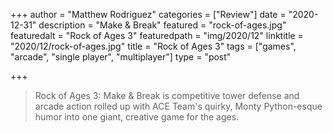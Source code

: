 +++
author = "Matthew Rodriguez"
categories = ["Review"]
date = "2020-12-31"
description = "Make & Break"
featured = "rock-of-ages.jpg"
featuredalt = "Rock of Ages 3"
featuredpath = "img/2020/12"
linktitle = "2020/12/rock-of-ages.jpg"
title = "Rock of Ages 3"
tags = ["games", "arcade", "single player", "multiplayer"]
type = "post"

+++

> Rock of Ages 3: Make & Break is competitive tower defense and arcade action rolled up with ACE Team's quirky, Monty Python-esque humor into one giant, creative game for the ages.